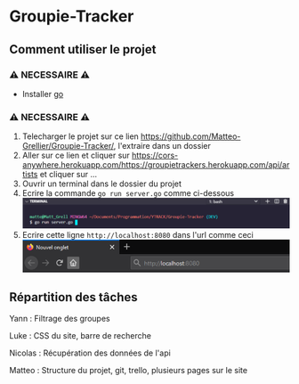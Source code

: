 # Groupie-Tracker

## Comment utiliser le projet

### :warning: NECESSAIRE :warning:

- Installer [go](https://golang.org/dl/go1.16.3.windows-amd64.msi)

### :warning: NECESSAIRE :warning:

1. Telecharger le projet sur ce lien <https://github.com/Matteo-Grellier/Groupie-Tracker/>, l'extraire dans un dossier
2. Aller sur ce lien et cliquer sur <https://cors-anywhere.herokuapp.com/https://groupietrackers.herokuapp.com/api/artists> et cliquer sur ...
3. Ouvrir un terminal dans le dossier du projet
4. Ecrire la commande ``go run server.go`` comme ci-dessous
![img](static/images/IMG_Readme/ligne_commande.png)
1. Ecrire cette ligne ``http://localhost:8080`` dans l'url comme ceci ![img](static/images/IMG_Readme/URL.png)

## Répartition des tâches

Yann : Filtrage des groupes

Luke : CSS du site, barre de recherche

Nicolas : Récupération des données de l'api

Matteo : Structure du projet, git, trello, plusieurs pages sur le site
